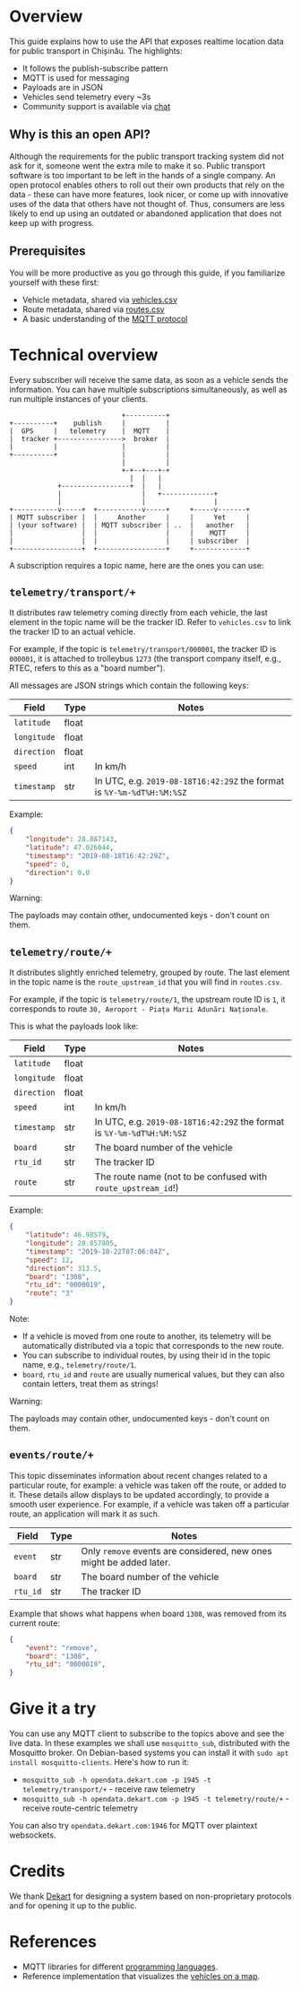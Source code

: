 Overview
========

This guide explains how to use the API that exposes realtime location data for public transport in Chișinău. The highlights:

- It follows the publish-subscribe pattern
- MQTT is used for messaging
- Payloads are in JSON
- Vehicles send telemetry every ~3s
- Community support is available via [chat](https://roataway.zulipchat.com/)


Why is this an open API?
------------------------

Although the requirements for the public transport tracking system did not ask for it, someone went the extra mile to make it so. Public transport software is too important to be left in the hands of a single company. An open protocol enables others to roll out their own products that rely on the data - these can have more features, look nicer, or come up with innovative uses of the data that others have not thought of. Thus, consumers are less likely to end up using an outdated or abandoned application that does not keep up with progress.


Prerequisites
-------------

You will be more productive as you go through this guide, if you familiarize yourself with these first:

- Vehicle metadata, shared via [vehicles.csv](https://github.com/roataway/infrastructure-data/blob/master/vehicles.csv)
- Route metadata, shared via [routes.csv](https://github.com/roataway/infrastructure-data/blob/master/routes.csv)
- A basic understanding of the [MQTT protocol](https://www.hivemq.com/blog/mqtt-essentials-part-1-introducing-mqtt/)


Technical overview
==================

Every subscriber will receive the same data, as soon as a vehicle sends the information. You can have multiple subscriptions simultaneously, as well as run multiple instances of your clients.

```
                            +----------+
+----------+    publish     |          |
|  GPS     |   telemetry    |  MQTT    |
|  tracker +---------------->  broker  |
|          |                |          |
+----------+                |          |
                            |          |
                            +-+--+---+-+
                              |  |   |
            +-----------------+  |   |
            |                    |   +-------------+
            |                    |                 |
+-----------v-----+  +-----------v-----+     +-----v-------+
| MQTT subscriber |  |     Another     |     |     Yet     |
| (your software) |  | MQTT subscriber | ..  |   another   |
|                 |  |                 |     |    MQTT     |
|                 |  |                 |     | subscriber  |
+-----------------+  +-----------------+     +-------------+
```


A subscription requires a topic name, here are the ones you can use:

`telemetry/transport/+`
-----------------------

It distributes raw telemetry coming directly from each vehicle, the last element in the topic name will be the tracker ID. Refer to `vehicles.csv` to link the tracker ID to an actual vehicle.

For example, if the topic is `telemetry/transport/000001`, the tracker ID is `000001`, it is attached to trolleybus `1273` (the transport company itself, e.g., RTEC, refers to this as a "board number").


All messages are JSON strings which contain the following keys:

| Field       | Type  | Notes                                                                  |
|-------------|-------|------------------------------------------------------------------------|
| `latitude`  | float |                                                                        |
| `longitude` | float |                                                                        |
| `direction` | float |                                                                        |
| `speed`     | int   | In km/h                                                                |
| `timestamp` | str   | In UTC, e.g. `2019-08-18T16:42:29Z` the format is `%Y-%m-%dT%H:%M:%SZ` |


Example:

```json
{
    "longitude": 28.887143,
    "latitude": 47.026044,
    "timestamp": "2019-08-18T16:42:29Z",
    "speed": 0,
    "direction": 0.0
}
```

Warning:

The payloads may contain other, undocumented keys - don't count on them.


`telemetry/route/+`
-------------------

It distributes slightly enriched telemetry, grouped by route. The last element in the topic name is the `route_upstream_id` that you will find in `routes.csv`.

For example, if the topic is `telemetry/route/1`, the upstream route ID is `1`, it corresponds to route `30, Aeroport - Piața Marii Adunări Naționale`.

This is what the payloads look like:


| Field       | Type  | Notes                                                                  |
|-------------|-------|------------------------------------------------------------------------|
| `latitude`  | float |                                                                        |
| `longitude` | float |                                                                        |
| `direction` | float |                                                                        |
| `speed`     | int   | In km/h                                                                |
| `timestamp` | str   | In UTC, e.g. `2019-08-18T16:42:29Z` the format is `%Y-%m-%dT%H:%M:%SZ` |
| `board`     | str   | The board number of the vehicle                                        |
| `rtu_id`    | str   | The tracker ID                                                         |
| `route`     | str   | The route name (not to be confused with `route_upstream_id`!)          |


Example:

```json
{
    "latitude": 46.98579,
    "longitude": 28.857805,
    "timestamp": "2019-10-22T07:06:04Z",
    "speed": 12,
    "direction": 313.5,
    "board": "1308",
    "rtu_id": "0000019",
    "route": "3"
}
```

Note:

- If a vehicle is moved from one route to another, its telemetry will be automatically distributed via a topic that corresponds to the new route.
- You can subscribe to individual routes, by using their id in the topic name, e.g., `telemetry/route/1`.
- `board`, `rtu_id` and `route` are usually numerical values, but they can also contain letters, treat them as strings!

Warning:

The payloads may contain other, undocumented keys - don't count on them.


`events/route/+`
----------------

This topic disseminates information about recent changes related to a particular route, for example: a vehicle was taken off the route, or added to it. These details allow displays to be updated accordingly, to provide a smooth user experience. For example, if a vehicle was taken off a particular route, an application will mark it as such.

| Field       | Type  | Notes                                                                  |
|-------------|-------|------------------------------------------------------------------------|
| `event`     | str   | Only `remove` events are considered, new ones might be added later.    |
| `board`     | str   | The board number of the vehicle                                        |
| `rtu_id`    | str   | The tracker ID                                                         |

Example that shows what happens when board `1308`, was removed from its current route:

```json
{
    "event": "remove",
    "board": "1308",
    "rtu_id": "0000019",
}
```
Give it a try
=============

You can use any MQTT client to subscribe to the topics above and see the live data. In these examples we shall use `mosquitto_sub`, distributed with the Mosquitto broker. On Debian-based systems you can install it with `sudo apt install mosquitto-clients`. Here's how to run it:


- `mosquitto_sub -h opendata.dekart.com -p 1945 -t telemetry/transport/+` - receive raw telemetry
- `mosquitto_sub -h opendata.dekart.com -p 1945 -t telemetry/route/+` - receive route-centric telemetry

You can also try `opendata.dekart.com:1946` for MQTT over plaintext websockets.


Credits
=======

We thank [Dekart](https://dekart.com) for designing a system based on non-proprietary protocols and for opening it up to the public.

References
==========

- MQTT libraries for different [programming languages](https://www.eclipse.org/paho/downloads.php).
- Reference implementation that visualizes the [vehicles on a map](https://roataway.md).
